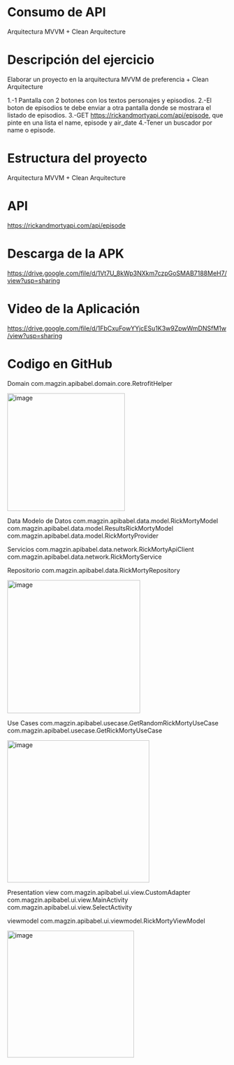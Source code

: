 # Consumo de API
Arquitectura MVVM + Clean Arquitecture

# Descripción del ejercicio
Elaborar un proyecto en la arquitectura MVVM de preferencia + Clean Arquitecture

1.-1 Pantalla con 2 botones con los textos personajes y episodios.
2.-El boton de episodios te debe enviar a otra pantalla donde se mostrara el listado de episodios.
3.-GET https://rickandmortyapi.com/api/episode, que pinte en una lista el name, episode y air_date
4.-Tener un buscador por name o episode.

# Estructura del proyecto
Arquitectura MVVM + Clean Arquitecture

# API
https://rickandmortyapi.com/api/episode

# Descarga de la APK
https://drive.google.com/file/d/1Vt7U_8kWp3NXkm7czpGoSMAB7188MeH7/view?usp=sharing

# Video de la Aplicación
https://drive.google.com/file/d/1FbCxuFowYYjcESu1K3w9ZpwWmDNSfM1w/view?usp=sharing

# Codigo en GitHub

Domain
com.magzin.apibabel.domain.core.RetrofitHelper

<img width="269" alt="image" src="https://github.com/jggjosue/ApiBabel/assets/29234812/1dcd4a0f-fa57-439c-925d-440a1269b5fb">


Data
Modelo de Datos
com.magzin.apibabel.data.model.RickMortyModel
com.magzin.apibabel.data.model.ResultsRickMortyModel
com.magzin.apibabel.data.model.RickMortyProvider

Servicios
com.magzin.apibabel.data.network.RickMortyApiClient
com.magzin.apibabel.data.network.RickMortyService

Repositorio
com.magzin.apibabel.data.RickMortyRepository

<img width="304" alt="image" src="https://github.com/jggjosue/ApiBabel/assets/29234812/a0be2a82-4e3a-4eb7-8f2a-2f6054b7b805">


Use Cases
com.magzin.apibabel.usecase.GetRandomRickMortyUseCase
com.magzin.apibabel.usecase.GetRickMortyUseCase

<img width="325" alt="image" src="https://github.com/jggjosue/ApiBabel/assets/29234812/12ec0c4f-ebeb-4753-b2a3-094418c76d86">


Presentation
view
com.magzin.apibabel.ui.view.CustomAdapter
com.magzin.apibabel.ui.view.MainActivity
com.magzin.apibabel.ui.view.SelectActivity

viewmodel
com.magzin.apibabel.ui.viewmodel.RickMortyViewModel

<img width="290" alt="image" src="https://github.com/jggjosue/ApiBabel/assets/29234812/a6d0c532-673a-4741-98f3-f8ef0bc2d06a">


